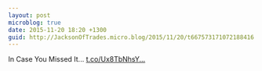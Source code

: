 ```yaml
---
layout: post
microblog: true
date: 2015-11-20 18:20 +1300
guid: http://JacksonOfTrades.micro.blog/2015/11/20/t667573171072188416.html
---
```

In Case You Missed It... [t.co/Ux8TbNhsY...](https://t.co/Ux8TbNhsYb)
